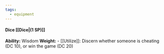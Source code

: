 ```yaml
---
tags:
  - equipment
---
```

####  Dice [[Dice|(1 SP)]]
**Ability:** Wisdom **Weight:** -
[[Utilize]]: Discern whether someone is cheating (DC 10), or win the game (DC 20)